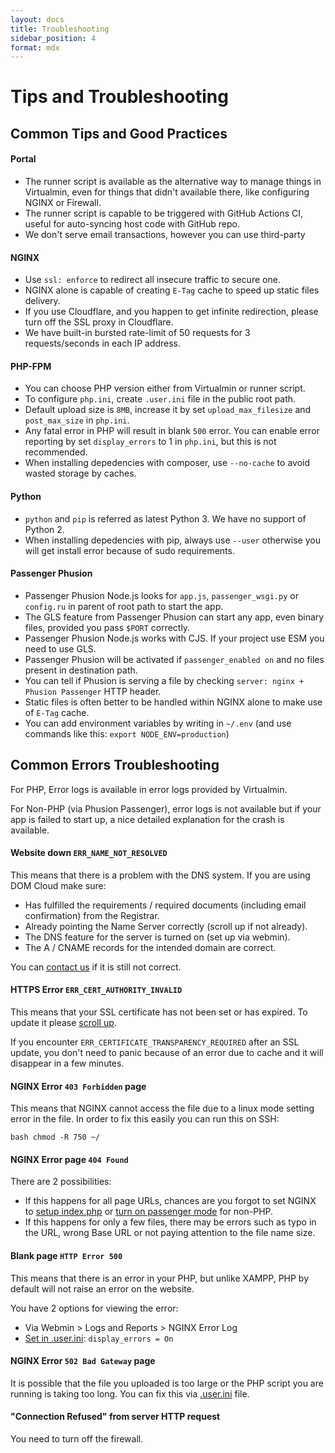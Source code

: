 ```yaml
---
layout: docs
title: Troubleshooting
sidebar_position: 4
format: mdx
---
```


# Tips and Troubleshooting

## Common Tips and Good Practices

#### Portal

+ The runner script is available as the alternative way to manage things in Virtualmin, even for things that didn't available there, like configuring NGINX or Firewall.
+ The runner script is capable to be triggered with GitHub Actions CI, useful for auto-syncing host code with GitHub repo.
+ We don't serve email transactions, however you can use third-party

#### NGINX

+ Use `ssl: enforce` to redirect all insecure traffic to secure one.
+ NGINX alone is capable of creating `E-Tag` cache to speed up static files delivery.
+ If you use Cloudflare, and you happen to get infinite redirection, please turn off the SSL proxy in Cloudflare.
+ We have built-in bursted rate-limit of 50 requests for 3 requests/seconds in each IP address.

#### PHP-FPM

+ You can choose PHP version either from Virtualmin or runner script.
+ To configure `php.ini`, create `.user.ini` file in the public root path.
+ Default upload size is `8MB`, increase it by set `upload_max_filesize` and `post_max_size` in `php.ini`.
+ Any fatal error in PHP will result in blank `500` error. You can enable error reporting by set `display_errors` to 1 in `php.ini`, but this is not recommended.
+ When installing depedencies with composer, use `--no-cache` to avoid wasted storage by caches.

#### Python

+ `python` and `pip` is referred as latest Python 3. We have no support of Python 2.
+ When installing depedencies with pip, always use `--user` otherwise you will get install error because of sudo requirements.

#### Passenger Phusion

+ Passenger Phusion Node.js looks for `app.js`, `passenger_wsgi.py` or `config.ru` in parent of root path to start the app.
+ The GLS feature from Passenger Phusion can start any app, even binary files, provided you pass `$PORT` correctly.
+ Passenger Phusion Node.js works with CJS. If your project use ESM you need to use GLS.
+ Passenger Phusion will be activated if `passenger_enabled on` and no files present in destination path.
+ You can tell if Phusion is serving a file by checking `server: nginx + Phusion Passenger` HTTP header.
+ Static files is often better to be handled within NGINX alone to make use of `E-Tag` cache.
+ You can add environment variables by writing in `~/.env` (and use commands like this: `export NODE_ENV=production`)


## Common Errors Troubleshooting

For PHP, Error logs is available in error logs provided by Virtualmin.

For Non-PHP (via Phusion Passenger), error logs is not available but if your app is failed to start up, a nice detailed explanation for the crash is available.

#### Website down `ERR_NAME_NOT_RESOLVED`

This means that there is a problem with the DNS system. If you are using DOM Cloud make sure:

+ Has fulfilled the requirements / required documents (including email confirmation) from the Registrar.
+ Already pointing the Name Server correctly (scroll up if not already).
+ The DNS feature for the server is turned on (set up via webmin).
+ The A / CNAME records for the intended domain are correct.

You can [contact us](mailto:support@domcloud.id) if it is still not correct.

#### HTTPS Error `ERR_CERT_AUTHORITY_INVALID`

This means that your SSL certificate has not been set or has expired. To update it please [scroll up](#how-to-renew-ssl).

If you encounter `ERR_CERTIFICATE_TRANSPARENCY_REQUIRED` after an SSL update, you don't need to panic because of an error due to cache and it will disappear in a few minutes.

#### NGINX Error `403 Forbidden` page

This means that NGINX cannot access the file due to a linux mode setting error in the file. In order to fix this easily you can run this on SSH:

`` bash
chmod -R 750 ~/
``

#### NGINX Error page `404 Found`

There are 2 possibilities:

+ If this happens for all page URLs, chances are you forgot to set NGINX to [setup index.php](#how-to-install-php-framework) or [turn on passenger mode](#passenger) for non-PHP.
+ If this happens for only a few files, there may be errors such as typo in the URL, wrong Base URL or not paying attention to the file name size.


#### Blank page `HTTP Error 500`

This means that there is an error in your PHP, but unlike XAMPP, PHP by default will not raise an error on the website.

You have 2 options for viewing the error:
+ Via Webmin > Logs and Reports > NGINX Error Log
+ [Set in .user.ini](#fastcgi): `display_errors = On`

#### NGINX Error `502 Bad Gateway` page

It is possible that the file you uploaded is too large or the PHP script you are running is taking too long. You can fix this via [.user.ini](#fastcgi) file.

#### "Connection Refused" from server HTTP request

You need to turn off the firewall.
